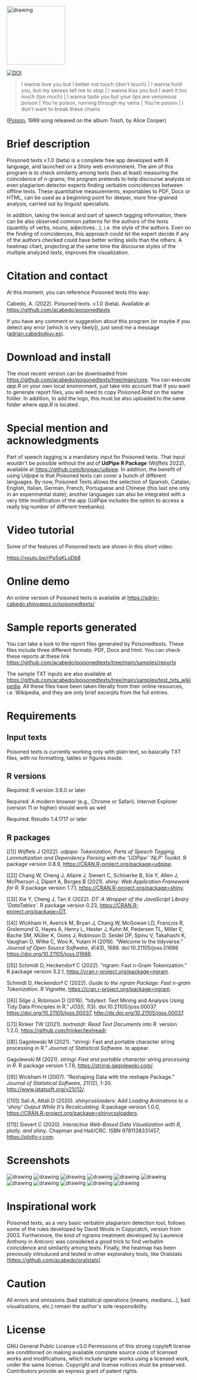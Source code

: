 <img src="images/poisoned-logo.png" alt="drawing" width="160"/> 

[![DOI](https://zenodo.org/badge/532443545.svg)](https://zenodo.org/badge/latestdoi/532443545)

>I wanna love you but I better not touch (don't touch) |
>I wanna hold you, but my senses tell me to stop |
>I wanna kiss you but I want it too much (too much) |
>I wanna taste you but your lips are venomous poison |
>You're poison, running through my veins |
>You're poison |
I don't want to break these chains

(<a href="https://www.youtube.com/watch?v=Qq4j1LtCdww">Poison</a>, 1989 song released on the album *Trash*, by Alice Cooper)

# Brief description

Poisoned texts v.1.0 (beta) is a complete free app developed with R language, and launched on a Shiny web environment. The aim of this program is to check similarity among texts (two at least) measuring the coincidence of n-grams; the program pretends to help discourse analysts or even plagiarism detector experts finding verbatim coincidences between offline texts. These quantitative measurements, exportables to PDF, Docx or HTML, can be used as a beginning point for deeper, more fine-grained analysis, carried out by linguist specialists.

In addition, taking the lexical and part of speech tagging information, there can be also observed common patterns for the authors of the texts (quantity of verbs, nouns, adjectives...), i.e. the style of the authors. Even on the finding of coincidences, this approach could let the expert decide if any of the authors checked could have better writing skills than the others. A heatmap chart, projecting at the same time the discourse styles of the multiple analyzed texts, improves the visualization.

# Citation and contact

At this moment, you can reference Poisoned texts this way:

Cabedo, A. (2022). Poisoned texts. v.1.0 (beta). Available at https://github.com/acabedo/poisonedtexts

If you have any comment or suggestion about this program (or maybe if you detect any error [which is very likely]), just send me a message (adrian.cabedo@uv.es).

# Download and install

The most recent version can be downloaded from https://github.com/acabedo/poisonedtexts/tree/main/core. You can execute *app.R* on your own local environment, just take into account that if you want to generate report files, you will need to copy *Poisoned.Rmd* on the same folder. In addition, to add the logo, this must be also uploaded to the same folder where *app.R* is located.

# Special mention and acknowledgments

Part of speech tagging is a mandatory input for Poisoned texts. That input wouldn't be possible without the aid of **UdPipe R Package** (Wijffels 2022), available at https://github.com/bnosac/udpipe. In addition, the benefit of using Udpipe is that Poisoned texts can cover a bunch of different languages. By now, Poisoned Texts allows the selection of Spanish, Catalan, English, Italian, German, French, Portuguese and Chinese (this last one only in an experimental state); another languages can also be integrated with a very little modification of the app (UdPipe includes the option to access a really big number of different treebanks).

# Video tutorial

Some of the features of Poisoned texts are shown in this short video:

https://youtu.be/rPq5sKLoDb8

# Online demo

An online version of Poisoned texts is available at https://adrin-cabedo.shinyapps.io/poisonedtexts/

# Sample reports generated

You can take a look to the report files generated by Poisonedtexts. These files include three different formats: PDF, Docx and html. You can check these reports at these link <https://github.com/acabedo/poisonedtexts/tree/main/samples/reports>

The sample TXT inputs are also available at [<https://github.com/acabedo/poisonedtexts/tree/main/samples/test_txts_wikipedia>](https://github.com/acabedo/poisonedtexts/tree/main/samples/test_txts_wikipedia). All these files have been taken literally from their online resources, i.e. Wikipedia, and they are only brief excerpts from the full entries.

# Requirements

## Input texts

Poisoned texts is currently working only with plain text, so basically TXT files, with no formatting, tables or figures inside.  

## R versions

Required: R version 3.6.0 or later

Required: A modern browser (e.g., Chrome or Safari). Internet Explorer
(version 11 or higher) should work as well

Required: Rstudio 1.4.1717 or later

## R packages

[[1]]
Wijffels J (2022). _udpipe: Tokenization, Parts of
Speech Tagging, Lemmatization and Dependency
Parsing with the 'UDPipe' 'NLP' Toolkit_. R package
version 0.8.9,
<https://CRAN.R-project.org/package=udpipe>.

[[2]]
Chang W, Cheng J, Allaire J, Sievert C, Schloerke
B, Xie Y, Allen J, McPherson J, Dipert A, Borges B
(2021). _shiny: Web Application Framework for R_. R
package version 1.7.1,
<https://CRAN.R-project.org/package=shiny>.

[[3]]
Xie Y, Cheng J, Tan X (2022). _DT: A Wrapper of the
JavaScript Library 'DataTables'_. R package version
0.23, <https://CRAN.R-project.org/package=DT>.

[[4]]
Wickham H, Averick M, Bryan J, Chang W, McGowan LD,
François R, Grolemund G, Hayes A, Henry L, Hester
J, Kuhn M, Pedersen TL, Miller E, Bache SM, Müller
K, Ooms J, Robinson D, Seidel DP, Spinu V,
Takahashi K, Vaughan D, Wilke C, Woo K, Yutani H
(2019). “Welcome to the tidyverse.” _Journal of
Open Source Software_, *4*(43), 1686.
doi:10.21105/joss.01686
<https://doi.org/10.21105/joss.01686>.

[[5]]
Schmidt D, Heckendorf C (2022). “ngram: Fast n-Gram
Tokenization.” R package version 3.2.1,
<https://cran.r-project.org/package=ngram>.

Schmidt D, Heckendorf C (2022). _Guide to the ngram
Package: Fast n-gram Tokenization_. R Vignette,
<https://cran.r-project.org/package=ngram>.

[[6]]
Silge J, Robinson D (2016). “tidytext: Text Mining
and Analysis Using Tidy Data Principles in R.”
_JOSS_, *1*(3). doi:10.21105/joss.00037
<https://doi.org/10.21105/joss.00037>,
<http://dx.doi.org/10.21105/joss.00037>.

[[7]]
Rinker TW (2021). _textreadr: Read Text Documents
into R_. version 1.2.0,
<https://github.com/trinker/textreadr>.

[[8]]
Gagolewski M (2021). “stringi: Fast and portable
character string processing in R.” _Journal of
Statistical Software_. to appear.

Gagolewski M (2021). _stringi: Fast and portable
character string processing in R_. R package
version 1.7.6, <https://stringi.gagolewski.com/>.

[[9]]
Wickham H (2007). “Reshaping Data with the reshape
Package.” _Journal of Statistical Software_,
*21*(12), 1-20.
<http://www.jstatsoft.org/v21/i12/>.

[[10]]
Sali A, Attali D (2020). _shinycssloaders: Add
Loading Animations to a 'shiny' Output While It's
Recalculating_. R package version 1.0.0,
<https://CRAN.R-project.org/package=shinycssloaders>.

[[11]]
Sievert C (2020). _Interactive Web-Based Data
Visualization with R, plotly, and shiny_. Chapman
and Hall/CRC. ISBN 9781138331457,
<https://plotly-r.com>.

# Screenshots

<img src="images/filevsfile.png" alt="drawing"/> 
<img src="images/summaries.png" alt="drawing"/> 
<img src="images/tokens.png" alt="drawing"/> 
<img src="images/upos.png" alt="drawing"/> 
<img src="images/ngrams.png" alt="drawing"/>
<img src="images/matrix.png" alt="drawing"/>
<img src="images/coincidence.png" alt="drawing"/> 
<img src="images/styling.png" alt="drawing"/> 
<img src="images/html.png" alt="drawing" /> 
<img src="images/pdf.png" alt="drawing"/> 
<img src="images/docx.png" alt="drawing"/> 











# Inspirational work

Poisoned texts, as a very basic verbatim plagiarism detection tool, follows some of the rules developed by David Wools in Copycatch, version from 2003. Furthermore, the kind of ngrams treatment developed by Laurence Anthony in Antconc was considered a good trick to find verbatim coincidence and similarity among texts. Finally, the heatmap has been previously introduced and tested in other exploratory tools, like Oralstats [https://github.com/acabedo/oralstats] 

# Caution

All errors and omissions (bad statistical operations [means, medians...], bad visualizations, etc.) remain the author's sole responsibility.

# License

GNU General Public License v3.0 Permissions of this strong copyleft license are conditioned on making available complete source code of licensed works and modifications, which include larger works using a licensed work, under the same license. Copyright and license notices must be preserved. Contributors provide an express grant of patent rights.
